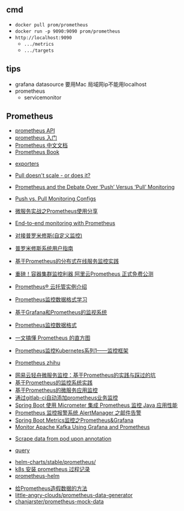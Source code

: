 ## cmd
+ `docker pull prom/prometheus`
+ `docker run -p 9090:9090 prom/prometheus`
+ `http://localhost:9090`
    - `.../metrics`
    - `.../targets`

## tips
+ grafana datasource 要用Mac 局域网ip不能用localhost
+ prometheus
    - servicemonitor

## Prometheus
<!-- API document -->
+ [prometheus API](https://prometheus.io/docs/introduction/overview/)
+ [prometheus 入门](https://www.hi-linux.com/posts/25047.html)
+ [Prometheus 中文文档](https://ryanyang.gitbook.io/prometheus/di-yi-zhang-jie-shao/overview)
+ [Prometheus Book](https://yunlzheng.gitbook.io/prometheus-book/)
<!-- exporter -->
+ [exporters](https://prometheus.io/docs/instrumenting/exporters/)
<!-- pull -->
+ [Pull doesn't scale - or does it?](https://prometheus.io/blog/2016/07/23/pull-does-not-scale-or-does-it/)
+ [Prometheus and the Debate Over ‘Push’ Versus ‘Pull’ Monitoring](https://thenewstack.io/exploring-prometheus-use-cases-brian-brazil/)
+ [Push vs. Pull Monitoring Configs](https://medium.com/@steve.mushero/push-vs-pull-configs-for-monitoring-c541eaf9e927)

+ [微服务实战之Prometheus使用分享](https://www.jianshu.com/p/67ec2643c963)
+ [End-to-end monitoring with Prometheus](https://www.kancloud.cn/huyipow/prometheus/527563)

+ [对接普罗米修斯(自定义监控)](https://support.huaweicloud.com/usermanual-cce/cce_01_0201.html)
+ [普罗米修斯系统用户指南](https://support.huaweicloud.com/topic/94874-1-P-puluomixiusixitongyonghuzhinan)
+ [基于Prometheus的分布式在线服务监控实践](https://zhuanlan.zhihu.com/p/24811652)

+ [重磅！容器集群监控利器 阿里云Prometheus 正式免费公测](https://yq.aliyun.com/articles/709123)
+ [Prometheus® 云托管实例介绍](https://help.aliyun.com/document_detail/123098.html?spm=a2c4e.11153940.0.0.49357c0cfnkuh5)
+ [Prometheus监控数据格式学习](https://www.cnblogs.com/afterdawn/p/9025052.html)
+ [基于Grafana和Prometheus的监视系统](https://www.jianshu.com/p/339db34e4afe)
+ [Prometheus监控数据格式](https://www.jianshu.com/p/15f929160f38)
+ [一文搞懂 Prometheus 的直方图](https://juejin.im/post/5d492d1d5188251dff55b0b5)
+ [Prometheus监控Kubernetes系列1——监控框架](https://www.servicemesher.com/blog/prometheus-monitor-k8s-1/)
+ [Prometheus zhihu](https://www.zhihu.com/topic/20223143/hot)
<!-- practice -->
+ [网易云轻舟微服务监控：基于Prometheus的实践与踩过的坑](https://zhuanlan.zhihu.com/p/58999791)
+ [基于Prometheus的监控系统实践](https://zhuanlan.zhihu.com/p/101184971)
+ [基于Prometheus的微服务应用监控](https://zhuanlan.zhihu.com/p/51611454)
+ [通过gitlab-ci自动添加prometheus业务监控](https://zhuanlan.zhihu.com/p/54026576)
+ [Spring Boot 使用 Micrometer 集成 Prometheus 监控 Java 应用性能](https://blog.csdn.net/aixiaoyang168/article/details/100866159)
+ [Prometheus 监控报警系统 AlertManager 之邮件告警](https://blog.csdn.net/aixiaoyang168/article/details/98474494#3_Prometheus_19)
+ [Spring Boot Metrics监控之Prometheus&Grafana](https://www.jianshu.com/p/afc3759e75b9)
+ [Monitor Apache Kafka Using Grafana and Prometheus](https://medium.com/@mousavi310/monitor-apache-kafka-using-grafana-and-prometheus-873c7a0005e2)
<!-- detail -->
+ [Scrape data from pod upon annotation](https://www.weave.works/docs/cloud/latest/tasks/monitor/configuration-k8s/#per-pod-prometheus-annotations)

+ [query](https://prometheus.io/docs/prometheus/latest/querying/basics/)
<!-- install -->
+ [helm-charts/stable/prometheus/](https://github.com/openthings/helm-charts/tree/master/stable/prometheus)
+ [k8s 安装 prometheus 过程记录](https://www.cnblogs.com/dudu/p/12146344.html)
+ [prometheus-helm](https://github.com/prometheus-community/helm-charts)

<!-- mock data -->
+ [给Prometheus造假数据的方法](https://www.shangmayuan.com/a/964aace4f33f4ab19685ec1f.html)
+ [little-angry-clouds/prometheus-data-generator](https://github.com/little-angry-clouds/prometheus-data-generator)
+ [chanjarster/prometheus-mock-data](https://github.com/chanjarster/prometheus-mock-data)